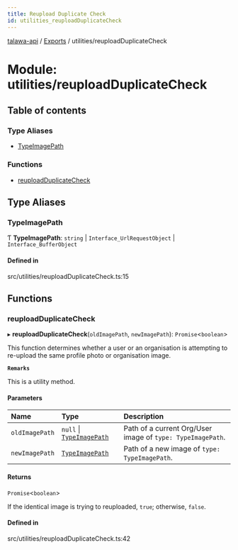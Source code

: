 ```yaml
---
title: Reupload Duplicate Check
id: utilities_reuploadDuplicateCheck
---
```

[talawa-api](../README.md) / [Exports](../modules.md) / utilities/reuploadDuplicateCheck

# Module: utilities/reuploadDuplicateCheck

## Table of contents

### Type Aliases

- [TypeImagePath](utilities_reuploadDuplicateCheck.md#typeimagepath)

### Functions

- [reuploadDuplicateCheck](utilities_reuploadDuplicateCheck.md#reuploadduplicatecheck)

## Type Aliases

### TypeImagePath

Ƭ **TypeImagePath**: `string` \| `Interface_UrlRequestObject` \| `Interface_BufferObject`

#### Defined in

src/utilities/reuploadDuplicateCheck.ts:15

## Functions

### reuploadDuplicateCheck

▸ **reuploadDuplicateCheck**(`oldImagePath`, `newImagePath`): `Promise`<`boolean`\>

This function determines whether a user or an organisation is
attempting to re-upload the same profile photo or organisation image.

**`Remarks`**

This is a utility method.

#### Parameters

| Name | Type | Description |
| :------ | :------ | :------ |
| `oldImagePath` | ``null`` \| [`TypeImagePath`](utilities_reuploadDuplicateCheck.md#typeimagepath) | Path of a current Org/User image of `type: TypeImagePath`. |
| `newImagePath` | [`TypeImagePath`](utilities_reuploadDuplicateCheck.md#typeimagepath) | Path of a new image of `type: TypeImagePath`. |

#### Returns

`Promise`<`boolean`\>

If the identical image is trying to reuploaded, `true`; otherwise, `false`.

#### Defined in

src/utilities/reuploadDuplicateCheck.ts:42
